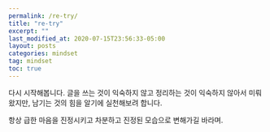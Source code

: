 ```yaml
---
permalink: /re-try/
title: "re-try"
excerpt: ""
last_modified_at: 2020-07-15T23:56:33-05:00
layout: posts
categories: mindset
tag: mindset
toc: true
---
```


다시 시작해봅니다.
글을 쓰는 것이 익숙하지 않고 정리하는 것이 익숙하지 않아서 미뤄왔지만,
남기는 것의 힘을 알기에 실천해보려 합니다.

항상 급한 마음을 진정시키고 차분하고 진정된 모습으로 변해가길 바라며.

